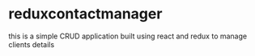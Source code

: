 # reduxcontactmanager
this is a simple CRUD application built using react and redux to manage clients details
